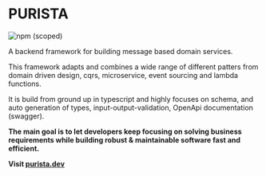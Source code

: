 # PURISTA

![npm (scoped)](https://img.shields.io/npm/v/@purista/core?label=latest%20version&logo=npm&style=for-the-badge)

A backend framework for building message based domain services.

This framework adapts and combines a wide range of different patters from domain driven design, cqrs, microservice, event sourcing and lambda functions.

It is build from ground up in typescript and highly focuses on schema, and auto generation of types, input-output-validation, OpenApi documentation (swagger).

**The main goal is to let developers keep focusing on solving business requirements while building robust & maintainable software fast and efficient.**

**Visit [purista.dev](https://purista.dev)**
